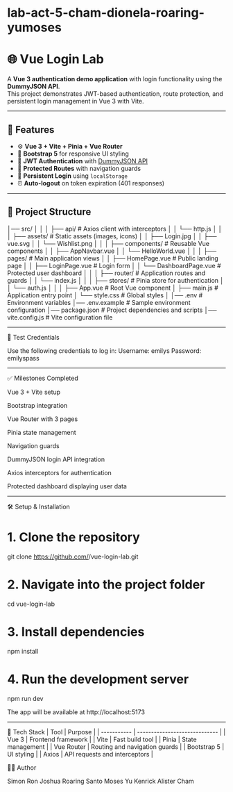 # lab-act-5-cham-dionela-roaring-yumoses

# 🌐 Vue Login Lab

A **Vue 3 authentication demo application** with login functionality using the **DummyJSON API**.  
This project demonstrates JWT-based authentication, route protection, and persistent login management in Vue 3 with Vite.

---

## 🚀 Features

- ⚙️ **Vue 3 + Vite + Pinia + Vue Router**
- 🎨 **Bootstrap 5** for responsive UI styling
- 🔐 **JWT Authentication** with [DummyJSON API](https://dummyjson.com/docs/auth)
- 🧭 **Protected Routes** with navigation guards
- 💾 **Persistent Login** using `localStorage`
- ⏰ **Auto-logout** on token expiration (401 responses)

---

## 📂 Project Structure

│── src/
│ │
│ ├── api/ # Axios client with interceptors
│ │ └── http.js
│ │
│ ├── assets/ # Static assets (images, icons)
│ │ ├── Login.jpg
│ │ ├── vue.svg
│ │ └── Wishlist.png
│ │
│ ├── components/ # Reusable Vue components
│ │ ├── AppNavbar.vue
│ │ └── HelloWorld.vue
│ │
│ ├── pages/ # Main application views
│ │ ├── HomePage.vue # Public landing page
│ │ ├── LoginPage.vue # Login form
│ │ └── DashboardPage.vue # Protected user dashboard
│ │
│ ├── router/ # Application routes and guards
│ │ └── index.js
│ │
│ ├── stores/ # Pinia store for authentication
│ │ └── auth.js
│ │
│ ├── App.vue # Root Vue component
│ ├── main.js # Application entry point
│ └── style.css # Global styles
│
│── .env # Environment variables
│── .env.example # Sample environment configuration
│── package.json # Project dependencies and scripts
│── vite.config.js # Vite configuration file

---
🧪 Test Credentials

Use the following credentials to log in:
Username: emilys
Password: emilyspass


---
✅ Milestones Completed

 Vue 3 + Vite setup

 Bootstrap integration

 Vue Router with 3 pages

 Pinia state management

 Navigation guards

 DummyJSON login API integration

 Axios interceptors for authentication

 Protected dashboard displaying user data

 ---
 🛠️ Setup & Installation
 # 1. Clone the repository
git clone https://github.com/<your-username>/vue-login-lab.git

# 2. Navigate into the project folder
cd vue-login-lab

# 3. Install dependencies
npm install

# 4. Run the development server
npm run dev

The app will be available at http://localhost:5173

---

🧰 Tech Stack
| Tool        | Purpose                       |
| ----------- | ----------------------------- |
| Vue 3       | Frontend framework            |
| Vite        | Fast build tool               |
| Pinia       | State management              |
| Vue Router  | Routing and navigation guards |
| Bootstrap 5 | UI styling                    |
| Axios       | API requests and interceptors |


🧑‍💻 Author

Simon Ron Joshua Roaring
Santo Moses Yu
Kenrick Alister Cham
